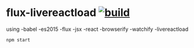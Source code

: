 flux-livereactload [![build](https://api.travis-ci.org/daggerok/flux-livereactload.svg?branch=master)](https://travis-ci.org/daggerok/flux-livereactload)
==================

using
    -babel
    -es2015
    -flux
    -jsx
    -react
    -browserify
    -watchify
    -livereactload

  `npm start`
